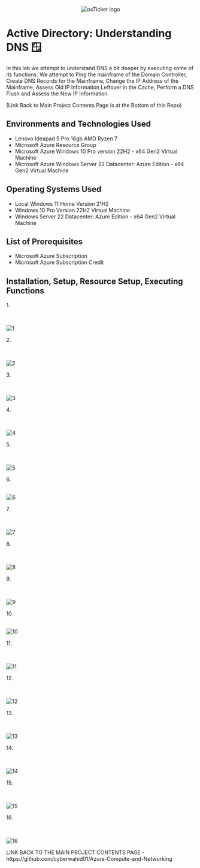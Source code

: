 <p align="center">
<img src="https://i.imgur.com/9JmwJSF.png" alt="osTicket logo"/>
</p>

<h1>Active Directory: Understanding DNS 🪟</h1>
In this lab we attempt to understand DNS a bit deeper by executing some of its functions. We attempt to Ping the mainframe of the Domain Controller, Create DNS Records for the Mainframe, Change the IP Address of the Mainframe, Assess Old IP Information Leftover in the Cache, Perform a DNS Flush and Assess the New IP Information.

(Link Back to Main Project Contents Page is at the Bottom of this Repo)
<h2>Environments and Technologies Used</h2>

- Lenovo Ideapad 5 Pro 16gb AMD Ryzen 7
- Microsoft Azure Resource Group
- Microsoft Azure Windows 10 Pro version 22H2 - x64 Gen2 Virtual Machine
- Microsoft Azure Windows Server 22 Datacenter: Azure Edition - x64 Gen2 Virtual Machine

<h2>Operating Systems Used </h2>

- Local Windows 11 Home Version 21H2</b>
- Windows 10 Pro Version 22H2 Virtual Machine
- Windows Server 22 Datacenter: Azure Edition - x64 Gen2 Virtual Machine
  
<h2>List of Prerequisites</h2>

- Microsoft Azure Subscription
- Microsoft Azure Subscription Credit

<h2>Installation, Setup, Resource Setup, Executing Functions</h2>
1. 
</p>
<br />
<p>
<img src="" alt="1"/>
</p>
<p>
2. 
</p>
<br />
<p>
<img src="" alt="2"/>
</p>
<p>
3. 
</p>
<br />
<p>
<img src="" alt="3"/>
</p>
<p>
4. 
</p>
<br />
<p>
<img src="" alt="4"/>
</p>
<p>
5. 
</p>
<br />
<p>
<img src="" alt="5"/>
</p>
<p>
6. 
</p>
<br />
<img src="" alt="6"/>
</p>
<p>
7. 
</p>
<br />
<p>
<img src="" alt="7"/>
</p>
<p>
8. 
</p>
<br />
<p>
<img src="" alt="8"/>
</p>
<p>
9. 
</p>
<br />
<p>
<img src="" alt="9"/>
</p>
<p>
10. 
</p>
<br />
<img src="" alt="10"/>
</p>
<p>
11. 
</p>
<br />
<p>
<img src="" alt="11"/>
</p>
<p>
12. 
</p>
<br />
<p>
<img src="" alt="12"/>
</p>
<p>
13. 
</p>
<br />
<p>
<img src="" alt="13"/>
</p>
<p>
14. 
</p>
<br />
<p>
<img src="" alt="14"/>
</p>
<p>
15. 
</p>
<br />
<p>
<img src="" alt="15"/>
</p>
<p>
16. 
</p>
<br />
<p>
<img src="" alt="16"/>
</p>
<p>
LINK BACK TO THE MAIN PROJECT CONTENTS PAGE - https://github.com/cyberwahid01/Azure-Compute-and-Networking
